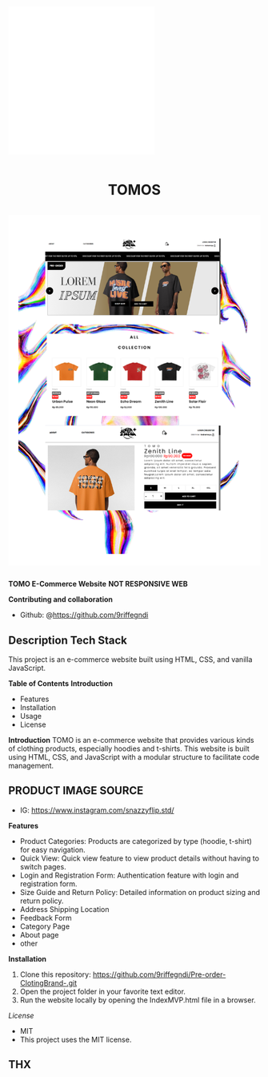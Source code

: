 <p>&nbsp;&nbsp;&nbsp;&nbsp;&nbsp;&nbsp;</p>

<p align="center" style="background-color: white; padding: 20px; display: inline-block;">
  <img alt="Tomo Logo" src="/src/assets/Logo/TOMO LOGOS NOBGWHITE.png"/>
</p>

<p align="center">
  <h1 align="center">TOMOS</h1>
</p>

<p align="center" style="background-color: white; padding: 20px; display: inline-block;">
  <img alt="Tomo Logo" src="/src/assets/img/Product/BANNER.png"/>
</p>

**TOMO E-Commerce Website**
**NOT RESPONSIVE WEB**

**Contributing and collaboration**
- Github: @https://github.com/9riffegndi

## Description Tech Stack

This project is an e-commerce website built using HTML, CSS, and vanilla JavaScript.

**Table of Contents**
**Introduction**

- Features
- Installation
- Usage
- License

**Introduction**
TOMO is an e-commerce website that provides various kinds of clothing products, especially hoodies and t-shirts. This website is built using HTML, CSS, and JavaScript with a modular structure to facilitate code management.

## PRODUCT IMAGE SOURCE

- IG: https://www.instagram.com/snazzyflip.std/

**Features**

- Product Categories: Products are categorized by type (hoodie, t-shirt) for easy navigation.
- Quick View: Quick view feature to view product details without having to switch pages.
- Login and Registration Form: Authentication feature with login and registration form.
- Size Guide and Return Policy: Detailed information on product sizing and return policy.
- Address Shipping Location
- Feedback Form
- Category Page
- About page
- other

**Installation**

1. Clone this repository:
   https://github.com/9riffegndi/Pre-order-ClotingBrand-.git
2. Open the project folder in your favorite text editor.
3. Run the website locally by opening the IndexMVP.html file in a browser.

_License_

- MIT
- This project uses the MIT license.

## THX
